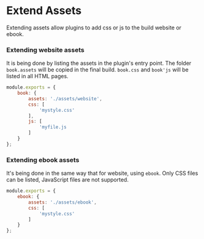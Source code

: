 # Extend Assets

Extending assets allow plugins to add css or js to the build website or ebook.


### Extending website assets

It is being done by listing the assets in the plugin's entry point. The folder `book.assets` will be copied in the final build. `book.css` and `book'js` will be listed in all HTML pages.

```js
module.exports = {
    book: {
        assets: './assets/website',
        css: [
            'mystyle.css'
        ],
        js: [
            'myfile.js
        ]
    }
};
```

### Extending ebook assets

It's being done in the same way that for website, using `ebook`. Only CSS files can be listed, JavaScript files are not supported.

```js
module.exports = {
    ebook: {
        assets: './assets/ebook',
        css: [
            'mystyle.css'
        ]
    }
};
```


